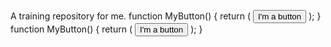 A training repository for me.
function MyButton() {
  return (
    <button>
      I'm a button
    </button>
  );
}
function MyButton() {
  return (
    <button>I'm a button</button>
  );
}
